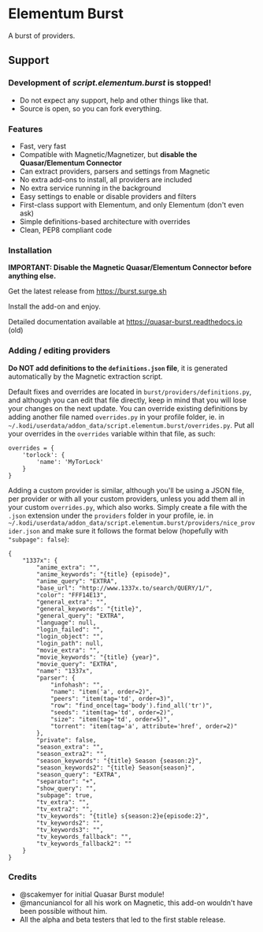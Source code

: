 # Elementum Burst

A burst of providers.

Support
----------
### Development of *script.elementum.burst* is stopped! 
- Do not expect any support, help and other things like that.
- Source is open, so you can fork everything.


### Features
- Fast, very fast
- Compatible with Magnetic/Magnetizer, but **disable the Quasar/Elementum Connector**
- Can extract providers, parsers and settings from Magnetic
- No extra add-ons to install, all providers are included
- No extra service running in the background
- Easy settings to enable or disable providers and filters
- First-class support with Elementum, and only Elementum (don't even ask)
- Simple definitions-based architecture with overrides
- Clean, PEP8 compliant code


### Installation

**IMPORTANT: Disable the Magnetic Quasar/Elementum Connector before anything else.**

Get the latest release from https://burst.surge.sh

Install the add-on and enjoy.

Detailed documentation available at https://quasar-burst.readthedocs.io (old)

### Adding / editing providers

**Do NOT add definitions to the `definitions.json` file**, it is generated
automatically by the Magnetic extraction script.

Default fixes and overrides are located in `burst/providers/definitions.py`, and
although you can edit that file directly, keep in mind that you will lose your
changes on the next update. You can override existing definitions by adding
another file named `overrides.py` in your profile folder, ie. in
`~/.kodi/userdata/addon_data/script.elementum.burst/overrides.py`. Put all your
overrides in the `overrides` variable within that file, as such:
```
overrides = {
    'torlock': {
        'name': 'MyTorLock'
    }
}
```

Adding a custom provider is similar, although you'll be using a JSON file, per
provider or with all your custom providers, unless you add them all in your
custom `overrides.py`, which also works. Simply create a file with the `.json`
extension under the `providers` folder in your profile, ie. in
`~/.kodi/userdata/addon_data/script.elementum.burst/providers/nice_provider.json`
and make sure it follows the format below (hopefully with `"subpage": false`):
```
{
    "1337x": {
        "anime_extra": "",
        "anime_keywords": "{title} {episode}",
        "anime_query": "EXTRA",
        "base_url": "http://www.1337x.to/search/QUERY/1/",
        "color": "FFF14E13",
        "general_extra": "",
        "general_keywords": "{title}",
        "general_query": "EXTRA",
        "language": null,
        "login_failed": "",
        "login_object": "",
        "login_path": null,
        "movie_extra": "",
        "movie_keywords": "{title} {year}",
        "movie_query": "EXTRA",
        "name": "1337x",
        "parser": {
            "infohash": "",
            "name": "item('a', order=2)",
            "peers": "item(tag='td', order=3)",
            "row": "find_once(tag='body').find_all('tr')",
            "seeds": "item(tag='td', order=2)",
            "size": "item(tag='td', order=5)",
            "torrent": "item(tag='a', attribute='href', order=2)"
        },
        "private": false,
        "season_extra": "",
        "season_extra2": "",
        "season_keywords": "{title} Season {season:2}",
        "season_keywords2": "{title} Season{season}",
        "season_query": "EXTRA",
        "separator": "+",
        "show_query": "",
        "subpage": true,
        "tv_extra": "",
        "tv_extra2": "",
        "tv_keywords": "{title} s{season:2}e{episode:2}",
        "tv_keywords2": "",
        "tv_keywords3": "",
        "tv_keywords_fallback": "",
        "tv_keywords_fallback2": ""
    }
}
```

### Credits
- @scakemyer for initial Quasar Burst module!
- @mancuniancol for all his work on Magnetic, this add-on wouldn't have been
  possible without him.
- All the alpha and beta testers that led to the first stable release.
